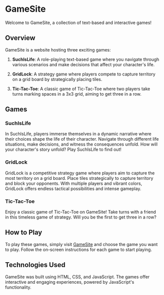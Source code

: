 # GameSite

Welcome to GameSite, a collection of text-based and interactive games!

## Overview

GameSite is a website hosting three exciting games:

1. **SuchIsLife**: A role-playing text-based game where you navigate through various scenarios and make decisions that affect your character's life.
   
2. **GridLock**: A strategy game where players compete to capture territory on a grid board by strategically placing tiles.

3. **Tic-Tac-Toe**: A classic game of Tic-Tac-Toe where two players take turns marking spaces in a 3x3 grid, aiming to get three in a row.

## Games

### SuchIsLife

In SuchIsLife, players immerse themselves in a dynamic narrative where their choices shape the life of their character. Navigate through different life situations, make decisions, and witness the consequences unfold. How will your character's story unfold? Play SuchIsLife to find out!

### GridLock

GridLock is a competitive strategy game where players aim to capture the most territory on a grid board. Place tiles strategically to capture territory and block your opponents. With multiple players and vibrant colors, GridLock offers endless tactical possibilities and intense gameplay.

### Tic-Tac-Toe

Enjoy a classic game of Tic-Tac-Toe on GameSite! Take turns with a friend in this timeless game of strategy. Will you be the first to get three in a row?

## How to Play

To play these games, simply visit [GameSite](#) and choose the game you want to play. Follow the on-screen instructions for each game to start playing.

## Technologies Used

GameSite was built using HTML, CSS, and JavaScript. The games offer interactive and engaging experiences, powered by JavaScript's functionality.
